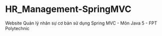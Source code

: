 # HR_Management-SpringMVC
Website Quản lý nhân sự cơ bản sử dụng Spring MVC - Môn Java 5 - FPT Polytechnic
